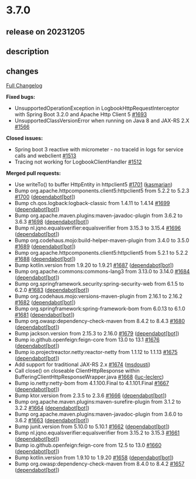 # 3.7.0

## release on 20231205

## description

## changes

<a href="https://github.com/zalando/logbook/compare/3.6.0...3.7.0">Full Changelog</a>

<strong>Fixed bugs:</strong>

* UnsupportedOperationException in LogbookHttpRequestInterceptor with Spring Boot 3.2.0 and Apache Http Client 5 <a href="https://github.com/zalando/logbook/issues/1693" data-hovercard-type="issue" data-hovercard-url="/zalando/logbook/issues/1693/hovercard">#1693</a>
* UnsupportedClassVersionError when running on Java 8 and JAX-RS 2.X <a href="https://github.com/zalando/logbook/issues/1566" data-hovercard-type="issue" data-hovercard-url="/zalando/logbook/issues/1566/hovercard">#1566</a>

<strong>Closed issues:</strong>

* Spring boot 3 reactive with micrometer - no traceId in logs for service calls and webclient <a href="https://github.com/zalando/logbook/issues/1513" data-hovercard-type="issue" data-hovercard-url="/zalando/logbook/issues/1513/hovercard">#1513</a>
* Tracing not working for LogbookClientHandler <a href="https://github.com/zalando/logbook/issues/1512" data-hovercard-type="issue" data-hovercard-url="/zalando/logbook/issues/1512/hovercard">#1512</a>

<strong>Merged pull requests:</strong>

* Use writeTo() to buffer HttpEntity in httpclient5 <a href="https://github.com/zalando/logbook/pull/1701" data-hovercard-type="pull_request" data-hovercard-url="/zalando/logbook/pull/1701/hovercard">#1701</a> (<a href="https://github.com/kasmarian">kasmarian</a>)
* Bump org.apache.httpcomponents.client5:httpclient5 from 5.2.2 to 5.2.3 <a href="https://github.com/zalando/logbook/pull/1700" data-hovercard-type="pull_request" data-hovercard-url="/zalando/logbook/pull/1700/hovercard">#1700</a> (<a href="https://github.com/apps/dependabot">dependabot[bot]</a>)
* Bump ch.qos.logback:logback-classic from 1.4.11 to 1.4.14 <a href="https://github.com/zalando/logbook/pull/1699" data-hovercard-type="pull_request" data-hovercard-url="/zalando/logbook/pull/1699/hovercard">#1699</a> (<a href="https://github.com/apps/dependabot">dependabot[bot]</a>)
* Bump org.apache.maven.plugins:maven-javadoc-plugin from 3.6.2 to 3.6.3 <a href="https://github.com/zalando/logbook/pull/1698" data-hovercard-type="pull_request" data-hovercard-url="/zalando/logbook/pull/1698/hovercard">#1698</a> (<a href="https://github.com/apps/dependabot">dependabot[bot]</a>)
* Bump nl.jqno.equalsverifier:equalsverifier from 3.15.3 to 3.15.4 <a href="https://github.com/zalando/logbook/pull/1696" data-hovercard-type="pull_request" data-hovercard-url="/zalando/logbook/pull/1696/hovercard">#1696</a> (<a href="https://github.com/apps/dependabot">dependabot[bot]</a>)
* Bump org.codehaus.mojo:build-helper-maven-plugin from 3.4.0 to 3.5.0 <a href="https://github.com/zalando/logbook/pull/1689" data-hovercard-type="pull_request" data-hovercard-url="/zalando/logbook/pull/1689/hovercard">#1689</a> (<a href="https://github.com/apps/dependabot">dependabot[bot]</a>)
* Bump org.apache.httpcomponents.client5:httpclient5 from 5.2.1 to 5.2.2 <a href="https://github.com/zalando/logbook/pull/1688" data-hovercard-type="pull_request" data-hovercard-url="/zalando/logbook/pull/1688/hovercard">#1688</a> (<a href="https://github.com/apps/dependabot">dependabot[bot]</a>)
* Bump kotlin.version from 1.9.20 to 1.9.21 <a href="https://github.com/zalando/logbook/pull/1687" data-hovercard-type="pull_request" data-hovercard-url="/zalando/logbook/pull/1687/hovercard">#1687</a> (<a href="https://github.com/apps/dependabot">dependabot[bot]</a>)
* Bump org.apache.commons:commons-lang3 from 3.13.0 to 3.14.0 <a href="https://github.com/zalando/logbook/pull/1684" data-hovercard-type="pull_request" data-hovercard-url="/zalando/logbook/pull/1684/hovercard">#1684</a> (<a href="https://github.com/apps/dependabot">dependabot[bot]</a>)
* Bump org.springframework.security:spring-security-web from 6.1.5 to 6.2.0 <a href="https://github.com/zalando/logbook/pull/1683" data-hovercard-type="pull_request" data-hovercard-url="/zalando/logbook/pull/1683/hovercard">#1683</a> (<a href="https://github.com/apps/dependabot">dependabot[bot]</a>)
* Bump org.codehaus.mojo:versions-maven-plugin from 2.16.1 to 2.16.2 <a href="https://github.com/zalando/logbook/pull/1682" data-hovercard-type="pull_request" data-hovercard-url="/zalando/logbook/pull/1682/hovercard">#1682</a> (<a href="https://github.com/apps/dependabot">dependabot[bot]</a>)
* Bump org.springframework:spring-framework-bom from 6.0.13 to 6.1.0 <a href="https://github.com/zalando/logbook/pull/1681" data-hovercard-type="pull_request" data-hovercard-url="/zalando/logbook/pull/1681/hovercard">#1681</a> (<a href="https://github.com/apps/dependabot">dependabot[bot]</a>)
* Bump org.owasp:dependency-check-maven from 8.4.2 to 8.4.3 <a href="https://github.com/zalando/logbook/pull/1680" data-hovercard-type="pull_request" data-hovercard-url="/zalando/logbook/pull/1680/hovercard">#1680</a> (<a href="https://github.com/apps/dependabot">dependabot[bot]</a>)
* Bump jackson.version from 2.15.3 to 2.16.0 <a href="https://github.com/zalando/logbook/pull/1679" data-hovercard-type="pull_request" data-hovercard-url="/zalando/logbook/pull/1679/hovercard">#1679</a> (<a href="https://github.com/apps/dependabot">dependabot[bot]</a>)
* Bump io.github.openfeign:feign-core from 13.0 to 13.1 <a href="https://github.com/zalando/logbook/pull/1676" data-hovercard-type="pull_request" data-hovercard-url="/zalando/logbook/pull/1676/hovercard">#1676</a> (<a href="https://github.com/apps/dependabot">dependabot[bot]</a>)
* Bump io.projectreactor.netty:reactor-netty from 1.1.12 to 1.1.13 <a href="https://github.com/zalando/logbook/pull/1675" data-hovercard-type="pull_request" data-hovercard-url="/zalando/logbook/pull/1675/hovercard">#1675</a> (<a href="https://github.com/apps/dependabot">dependabot[bot]</a>)
* Add support for traditional JAX-RS 2.x <a href="https://github.com/zalando/logbook/pull/1674" data-hovercard-type="pull_request" data-hovercard-url="/zalando/logbook/pull/1674/hovercard">#1674</a> (<a href="https://github.com/msdousti">msdousti</a>)
* Call close() on closeable ClientHttpResponse within BufferingClientHttpResponseWrapper.java <a href="https://github.com/zalando/logbook/pull/1668" data-hovercard-type="pull_request" data-hovercard-url="/zalando/logbook/pull/1668/hovercard">#1668</a> (<a href="https://github.com/luc-leclerc">luc-leclerc</a>)
* Bump io.netty:netty-bom from 4.1.100.Final to 4.1.101.Final <a href="https://github.com/zalando/logbook/pull/1667" data-hovercard-type="pull_request" data-hovercard-url="/zalando/logbook/pull/1667/hovercard">#1667</a> (<a href="https://github.com/apps/dependabot">dependabot[bot]</a>)
* Bump ktor.version from 2.3.5 to 2.3.6 <a href="https://github.com/zalando/logbook/pull/1666" data-hovercard-type="pull_request" data-hovercard-url="/zalando/logbook/pull/1666/hovercard">#1666</a> (<a href="https://github.com/apps/dependabot">dependabot[bot]</a>)
* Bump org.apache.maven.plugins:maven-surefire-plugin from 3.1.2 to 3.2.2 <a href="https://github.com/zalando/logbook/pull/1664" data-hovercard-type="pull_request" data-hovercard-url="/zalando/logbook/pull/1664/hovercard">#1664</a> (<a href="https://github.com/apps/dependabot">dependabot[bot]</a>)
* Bump org.apache.maven.plugins:maven-javadoc-plugin from 3.6.0 to 3.6.2 <a href="https://github.com/zalando/logbook/pull/1663" data-hovercard-type="pull_request" data-hovercard-url="/zalando/logbook/pull/1663/hovercard">#1663</a> (<a href="https://github.com/apps/dependabot">dependabot[bot]</a>)
* Bump junit.version from 5.10.0 to 5.10.1 <a href="https://github.com/zalando/logbook/pull/1662" data-hovercard-type="pull_request" data-hovercard-url="/zalando/logbook/pull/1662/hovercard">#1662</a> (<a href="https://github.com/apps/dependabot">dependabot[bot]</a>)
* Bump nl.jqno.equalsverifier:equalsverifier from 3.15.2 to 3.15.3 <a href="https://github.com/zalando/logbook/pull/1661" data-hovercard-type="pull_request" data-hovercard-url="/zalando/logbook/pull/1661/hovercard">#1661</a> (<a href="https://github.com/apps/dependabot">dependabot[bot]</a>)
* Bump io.github.openfeign:feign-core from 12.5 to 13.0 <a href="https://github.com/zalando/logbook/pull/1660" data-hovercard-type="pull_request" data-hovercard-url="/zalando/logbook/pull/1660/hovercard">#1660</a> (<a href="https://github.com/apps/dependabot">dependabot[bot]</a>)
* Bump kotlin.version from 1.9.10 to 1.9.20 <a href="https://github.com/zalando/logbook/pull/1658" data-hovercard-type="pull_request" data-hovercard-url="/zalando/logbook/pull/1658/hovercard">#1658</a> (<a href="https://github.com/apps/dependabot">dependabot[bot]</a>)
* Bump org.owasp:dependency-check-maven from 8.4.0 to 8.4.2 <a href="https://github.com/zalando/logbook/pull/1657" data-hovercard-type="pull_request" data-hovercard-url="/zalando/logbook/pull/1657/hovercard">#1657</a> (<a href="https://github.com/apps/dependabot">dependabot[bot]</a>)

